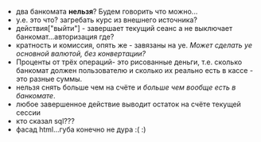 * два банкомата __нельзя__? Будем говорить что можно...
* у.е. это что? загребать курс из внешнего источника?
* действия\["выйти"] - завершает текущий сеанс а не выключает банкомат...авторизация где?
* кратность и комиссия, опять же - завязаны на уе. _Может сделать уе основной валютой, без конвертации?_
* Проценты от трёх операций- это рисованные деньги, т.е. сколько банкомат должен пользователю и сколько
их реально есть в кассе - это разные суммы.
* нельзя снять больше чем на счёте и *больше чем вообще есть в банкомате*.
* любое завершенное действие выводит остаток на счёте текущей сессии
* кто сказал sql???
* фасад html...губа конечно не дура :\( :)
